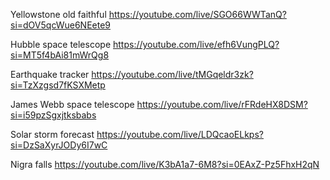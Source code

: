 Yellowstone old faithful
https://youtube.com/live/SGO66WWTanQ?si=dOV5qcWue6NEete9

Hubble space telescope 
https://youtube.com/live/efh6VungPLQ?si=MT5f4bAi81mWrQg8

 Earthquake tracker
https://youtube.com/live/tMGqeldr3zk?si=TzXzgsd7fKSXMetp

James Webb space telescope
https://youtube.com/live/rFRdeHX8DSM?si=i59pzSgxjtksbabs

Solar storm forecast
https://youtube.com/live/LDQcaoELkps?si=DzSaXyrJODy6I7wC

Nigra falls
https://youtube.com/live/K3bA1a7-6M8?si=0EAxZ-Pz5FhxH2qN
